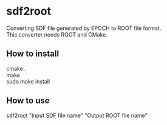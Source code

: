 # sdf2root
Converting SDF file generated by EPOCH to ROOT file format.  
This converter needs ROOT and CMake.  

## How to install  
cmake .  
make  
sudo make install  

## How to use  
sdf2root "Input SDF file name" "Output ROOT file name"
